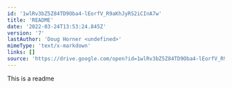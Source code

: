 ```yaml
---
id: '1wlRv3bZ5Z84TD9Oba4-lEorfV_R9aKhJyRS2iCInA7w'
title: 'README'
date: '2022-03-24T13:53:24.845Z'
version: '7'
lastAuthor: 'Doug Horner <undefined>'
mimeType: 'text/x-markdown'
links: []
source: 'https://drive.google.com/open?id=1wlRv3bZ5Z84TD9Oba4-lEorfV_R9aKhJyRS2iCInA7w'
---
```

This is a readme
